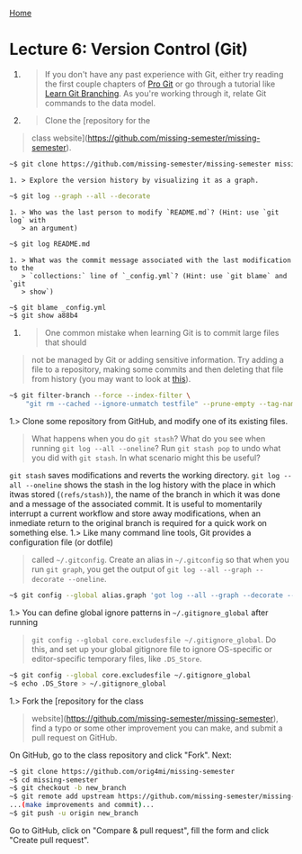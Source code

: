 [Home](README.md)

# Lecture 6: Version Control (Git) 

1. > If you don't have any past experience with Git, either try reading the first
   > couple chapters of [Pro Git](https://git-scm.com/book/en/v2) or go through a
   > tutorial like [Learn Git Branching](https://learngitbranching.js.org/). As
   > you're working through it, relate Git commands to the data model.
1. > Clone the [repository for the
> class website](https://github.com/missing-semester/missing-semester).
>
```bash
~$ git clone https://github.com/missing-semester/missing-semester missing-semester
```
    1. > Explore the version history by visualizing it as a graph.
>
```bash
~$ git log --graph --all --decorate
```
    1. > Who was the last person to modify `README.md`? (Hint: use `git log` with
       > an argument)
>
```bash
~$ git log README.md
```
    1. > What was the commit message associated with the last modification to the
       > `collections:` line of `_config.yml`? (Hint: use `git blame` and `git
       > show`)
>
```bash
~$ git blame _config.yml
~$ git show a88b4
```
1. > One common mistake when learning Git is to commit large files that should
  >  not be managed by Git or adding sensitive information. Try adding a file to
  >  a repository, making some commits and then deleting that file from history
  >  (you may want to look at
  >  [this](https://help.github.com/articles/removing-sensitive-data-from-a-repository/)).
>
```bash
~$ git filter-branch --force --index-filter \
    "git rm --cached --ignore-unmatch testfile" --prune-empty --tag-name-filter cat -- --all
```
1.>  Clone some repository from GitHub, and modify one of its existing files.
  >  What happens when you do `git stash`? What do you see when running `git log
  >  --all --oneline`? Run `git stash pop` to undo what you did with `git stash`.
  >  In what scenario might this be useful?
>
`git stash` saves modifications and reverts the working directory. `git log --all --oneline` shows the stash in the log history with the place in which itwas stored (`(refs/stash)`), the name of the branch in which it was done and a message of the associated commit. It is useful to momentarily interrupt a current workflow and store away modifications, when an inmediate return to the original branch is required for a quick work on something else.
1.>  Like many command line tools, Git provides a configuration file (or dotfile)
  >  called `~/.gitconfig`. Create an alias in `~/.gitconfig` so that when you
  >  run `git graph`, you get the output of `git log --all --graph --decorate
  >  --oneline`.
>
```bash
~$ git config --global alias.graph 'got log --all --graph --decorate --oneline
```
1.>  You can define global ignore patterns in `~/.gitignore_global` after running
  >  `git config --global core.excludesfile ~/.gitignore_global`. Do this, and
  >  set up your global gitignore file to ignore OS-specific or editor-specific
  >  temporary files, like `.DS_Store`.
>
```bash
~$ git config --global core.excludesfile ~/.gitignore_global
~$ echo .DS_Store > ~/.gitignore_global
```
1.>  Fork the [repository for the class
  >  website](https://github.com/missing-semester/missing-semester), find a typo
  >  or some other improvement you can make, and submit a pull request on GitHub.
>
On GitHub, go to the class repository and click "Fork". Next:
```bash
~$ git clone https://github.com/orig4mi/missing-semester
~$ cd missing-semester
~$ git checkout -b new_branch
~$ git remote add upstream https://github.com/missing-semester/missing-semester
...(make improvements and commit)...
~$ git push -u origin new_branch
```
Go to GitHub, click on "Compare & pull request", fill the form and click "Create pull request".
